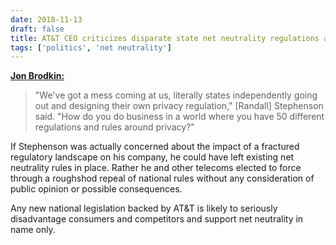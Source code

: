 ```yaml
---
date: 2018-11-13
draft: false
title: AT&T CEO criticizes disparate state net neutrality regulations after helping to dismantle unified, national rules
tags: ['politics', 'net neutrality']
---
```


**[Jon Brodkin:](https://arstechnica.com/?p=1410725)**

> "We've got a mess coming at us, literally states independently going out and designing their own privacy regulation," [Randall] Stephenson said. "How do you do business in a world where you have 50 different regulations and rules around privacy?"<!-- excerpt -->

If Stephenson was actually concerned about the impact of a fractured regulatory landscape on his company, he could have left existing net neutrality rules in place. Rather he and other telecoms elected to force through a roughshod repeal of national rules without any consideration of public opinion or possible consequences.

Any new national legislation backed by AT&T is likely to seriously disadvantage consumers and competitors and support net neutrality in name only.
